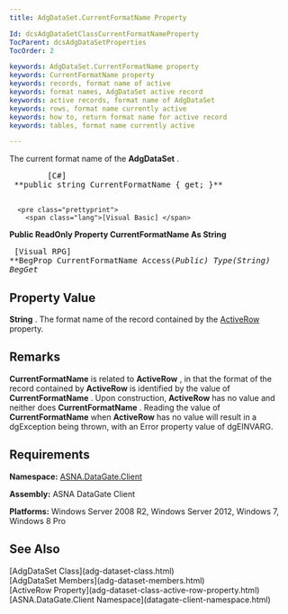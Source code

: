 ```yaml
---
title: AdgDataSet.CurrentFormatName Property

Id: dcsAdgDataSetClassCurrentFormatNameProperty
TocParent: dcsAdgDataSetProperties
TocOrder: 2

keywords: AdgDataSet.CurrentFormatName property
keywords: CurrentFormatName property
keywords: records, format name of active
keywords: format names, AdgDataSet active record
keywords: active records, format name of AdgDataSet
keywords: rows, format name currently active
keywords: how to, return format name for active record
keywords: tables, format name currently active

---
```


The current format name of the **AdgDataSet** .
<pre class="prettyprint">
        <span class="lang">[C#]</span>
 **public string CurrentFormatName { get; }** 
      </pre>
      <pre class="prettyprint">
        <span class="lang">[Visual Basic] </span>
 **Public ReadOnly Property CurrentFormatName As String** 
      </pre>
      <pre class="prettyprint">
        <span class="lang">[Visual RPG]</span>
 **BegProp CurrentFormatName Access(*Public) Type(*String)
   BegGet** 
      </pre>

## Property Value

**String** . The format name of the record contained by the [ActiveRow](adg-dataset-class-active-row-property.html) property.
## Remarks

**CurrentFormatName** is related to **ActiveRow** , in that the format of the record contained by **ActiveRow** is identified by the value of **CurrentFormatName** . Upon construction, **ActiveRow** has no value and neither does **CurrentFormatName** . Reading the value of **CurrentFormatName** when **ActiveRow** has no value will result in a dgException being thrown, with an Error property value of dgEINVARG. 
## Requirements

**Namespace:** [ASNA.DataGate.Client](datagate-client-namespace.html) 

**Assembly:** ASNA DataGate Client

**Platforms:** Windows Server 2008 R2, Windows Server 2012, Windows 7, Windows 8 Pro
## See Also

<dl />
      [AdgDataSet Class](adg-dataset-class.html)
      <br />
      [AdgDataSet Members](adg-dataset-members.html)
      <br />
      [ActiveRow Property](adg-dataset-class-active-row-property.html)
      <br />
      [ASNA.DataGate.Client Namespace](datagate-client-namespace.html)

